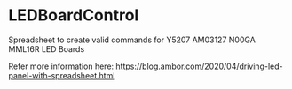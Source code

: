 # LEDBoardControl
Spreadsheet to create valid commands for Y5207 AM03127 N00GA MML16R LED Boards

Refer more information here: https://blog.ambor.com/2020/04/driving-led-panel-with-spreadsheet.html

